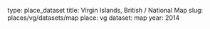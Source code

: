 type: place_dataset
title: Virgin Islands, British / National Map
slug: places/vg/datasets/map
place: vg
dataset: map
year: 2014
